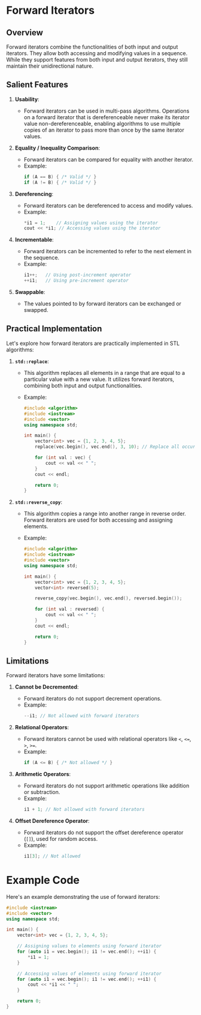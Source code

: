 # Forward Iterators

## Overview

Forward iterators combine the functionalities of both input and output iterators. They allow both accessing and modifying values in a sequence. While they support features from both input and output iterators, they still maintain their unidirectional nature.

## Salient Features

1. **Usability**:

   - Forward iterators can be used in multi-pass algorithms. Operations on a forward iterator that is dereferenceable never make its iterator value non-dereferenceable, enabling algorithms to use multiple copies of an iterator to pass more than once by the same iterator values.

2. **Equality / Inequality Comparison**:

   - Forward iterators can be compared for equality with another iterator.
   - Example:
     ```cpp
     if (A == B) { /* Valid */ }
     if (A != B) { /* Valid */ }
     ```

3. **Dereferencing**:

   - Forward iterators can be dereferenced to access and modify values.
   - Example:
     ```cpp
     *i1 = 1;    // Assigning values using the iterator
     cout << *i1; // Accessing values using the iterator
     ```

4. **Incrementable**:

   - Forward iterators can be incremented to refer to the next element in the sequence.
   - Example:
     ```cpp
     i1++;   // Using post-increment operator
     ++i1;   // Using pre-increment operator
     ```

5. **Swappable**:
   - The values pointed to by forward iterators can be exchanged or swapped.

## Practical Implementation

Let's explore how forward iterators are practically implemented in STL algorithms:

1. **`std::replace`**:

   - This algorithm replaces all elements in a range that are equal to a particular value with a new value. It utilizes forward iterators, combining both input and output functionalities.
   - Example:

     ```cpp
     #include <algorithm>
     #include <iostream>
     #include <vector>
     using namespace std;

     int main() {
         vector<int> vec = {1, 2, 3, 4, 5};
         replace(vec.begin(), vec.end(), 3, 10); // Replace all occurrences of 3 with 10

         for (int val : vec) {
             cout << val << " ";
         }
         cout << endl;

         return 0;
     }
     ```

2. **`std::reverse_copy`**:

   - This algorithm copies a range into another range in reverse order. Forward iterators are used for both accessing and assigning elements.
   - Example:

     ```cpp
     #include <algorithm>
     #include <iostream>
     #include <vector>
     using namespace std;

     int main() {
         vector<int> vec = {1, 2, 3, 4, 5};
         vector<int> reversed(5);

         reverse_copy(vec.begin(), vec.end(), reversed.begin());

         for (int val : reversed) {
             cout << val << " ";
         }
         cout << endl;

         return 0;
     }
     ```

## Limitations

Forward iterators have some limitations:

1. **Cannot be Decremented**:

   - Forward iterators do not support decrement operations.
   - Example:
     ```cpp
     --i1; // Not allowed with forward iterators
     ```

2. **Relational Operators**:

   - Forward iterators cannot be used with relational operators like `<`, `<=`, `>`, `>=`.
   - Example:
     ```cpp
     if (A <= B) { /* Not allowed */ }
     ```

3. **Arithmetic Operators**:

   - Forward iterators do not support arithmetic operations like addition or subtraction.
   - Example:
     ```cpp
     i1 + 1; // Not allowed with forward iterators
     ```

4. **Offset Dereference Operator**:
   - Forward iterators do not support the offset dereference operator (`[]`), used for random access.
   - Example:
     ```cpp
     i1[3]; // Not allowed
     ```

# Example Code

Here's an example demonstrating the use of forward iterators:

```cpp
#include <iostream>
#include <vector>
using namespace std;

int main() {
    vector<int> vec = {1, 2, 3, 4, 5};

    // Assigning values to elements using forward iterator
    for (auto i1 = vec.begin(); i1 != vec.end(); ++i1) {
        *i1 = 1;
    }

    // Accessing values of elements using forward iterator
    for (auto i1 = vec.begin(); i1 != vec.end(); ++i1) {
        cout << *i1 << " ";
    }

    return 0;
}
```
